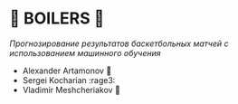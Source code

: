 :basketball: BOILERS :basketball:
==========
*Прогнозирование результатов баскетбольных матчей с использованием машинного обучения*
* Alexander Artamonov :older_man:
* Sergei Kocharian :rage3:
* Vladimir Meshcheriakov :man: